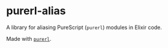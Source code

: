 # purerl-alias

A library for aliasing PureScript (`purerl`) modules in Elixir code.

Made with [`purerl`](https://github.com/purerl/purerl).
